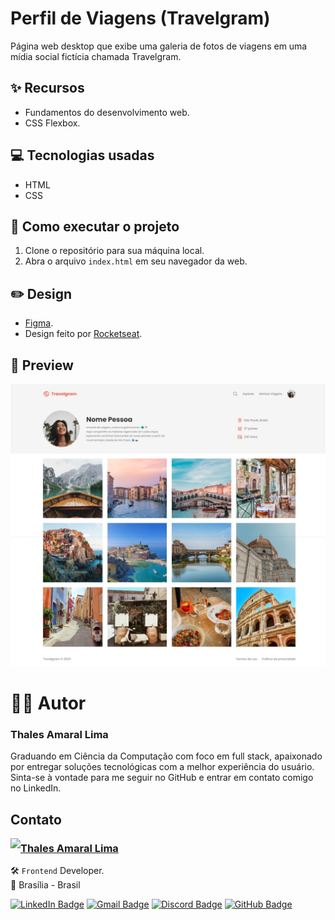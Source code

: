 # Perfil de Viagens (Travelgram)

Página web desktop que exibe uma galeria de fotos de viagens em uma mídia social fictícia chamada Travelgram.

## ✨ Recursos

- Fundamentos do desenvolvimento web.
- CSS Flexbox.

## 💻 Tecnologias usadas

- HTML
- CSS

## 📝 Como executar o projeto

1. Clone o repositório para sua máquina local.
2. Abra o arquivo `index.html` em seu navegador da web.

## ✏️ Design

- [Figma](https://www.figma.com/community/file/1360315496868719817).
- Design feito por [Rocketseat](https://www.rocketseat.com.br/).

## 👀 Preview

![Prévia de Página com fotos de viagens em uma mídia social chamada Travelgram](assets/readme/Preview-Perfil_de_Viagens.jpeg)

# 👨‍💻 Autor

### Thales Amaral Lima
Graduando em Ciência da Computação com foco em full stack, apaixonado por entregar soluções tecnológicas com a melhor experiência do usuário.
Sinta-se à vontade para me seguir no GitHub e entrar em contato comigo no LinkedIn.

## Contato

<img align="left" src="https://www.github.com/thalesamaral.png?size=150">

### [**Thales Amaral Lima**](https://github.com/thalesamaral)

🛠 `Frontend` Developer. <br>
📍 Brasília - Brasil

<a href="https://www.linkedin.com/in/thales-amaral-lima"><img src="https://img.shields.io/badge/LinkedIn-0077B5?style=flat&logo=linkedin&logoColor=white" alt="LinkedIn Badge" height="25"></a>&nbsp;<a href="mailto:thaleslima225@gmail.com"><img src="https://img.shields.io/badge/Gmail-D14836?style=flat&logo=gmail&logoColor=white" alt="Gmail Badge" height="25"></a>&nbsp;<a href="#"><img src="https://img.shields.io/badge/Discord-%237289DA.svg?logo=discord&logoColor=white" title="Thales Amaral#0416" alt="Discord Badge" height="25"></a>&nbsp;<a href="https://www.github.com/thalesamaral"><img src="https://img.shields.io/badge/GitHub-100000?style=flat&logo=github&logoColor=white" alt="GitHub Badge" height="25"></a>&nbsp;<br clear="left"/>